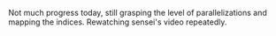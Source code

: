 Not much progress today, still grasping the level of parallelizations and mapping the indices. Rewatching sensei's video repeatedly.
